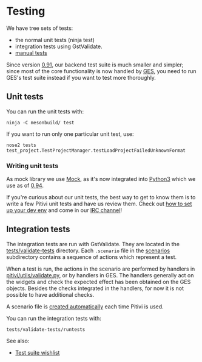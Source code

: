 # Testing

We have tree sets of tests:
 - the normal unit tests (ninja test)
 - integration tests using GstValidate.
 - [manual tests](QA_Scenarios.md)

Since version [0.91](releases/0.91.md), our backend test suite is much
smaller and simpler; since most of the core functionality is now handled
by [GES](GES.md), you need to run GES's test suite instead if
you want to test more thoroughly.

## Unit tests

You can run the unit tests with:

`ninja -C mesonbuild/ test`

If you want to run only one particular unit test, use:

`nose2 tests test_project.TestProjectManager.testLoadProjectFailedUnknownFormat`

### Writing unit tests

As mock library we use [Mock](http://www.voidspace.org.uk/python/mock/),
as it's now integrated into
[Python3](http://docs.python.org/dev/library/unittest.mock) which we use
as of [0.94](releases/0.94.md).

If you're curious about our unit tests, the best way to get to know them
is to write a few Pitivi unit tests and have us review them. Check out
[how to set up your dev
env](https://github.com/pitivi/pitivi/blob/master/docs/HACKING.md) and
come in our [IRC channel](http://www.pitivi.org/?go=contact)!

## Integration tests

The integration tests are run with GstValidate. They are located in the
[tests/validate-tests](https://git.gnome.org/browse/pitivi/tree/tests/validate-tests)
directory. Each `.scenario` file in the
[scenarios](https://github.com/pitivi/pitivi/tree/master/tests/validate-tests/scenarios)
subdirectory contains a sequence of actions which represent a test.

When a test is run, the actions in the scenario are performed by
handlers in
[pitivi/utils/validate.py](https://github.com/pitivi/pitivi/blob/master/pitivi/utils/validate.py),
or by handlers in GES. The handlers generally act on the widgets and
check the expected effect has been obtained on the GES objects. Besides
the checks integrated in the handlers, for now it is not possible to
have additional checks.

A scenario file is [created
automatically](http://wiki.pitivi.org/wiki/Bug_reporting#Sharing_sample_files.2C_projects.2C_and_.22scenarios.22)
each time Pitivi is used.

You can run the integration tests with:

`tests/validate-tests/runtests`

See also:

-   [Test suite wishlist](Test_suite_wishlist.md)
